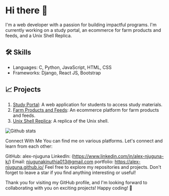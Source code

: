 # Hi there 👋
I'm a web developer with a passion for building impactful programs. I'm currently working on a study portal, an ecommerce for farm products and feeds, and a Unix Shell Replica.

## 🛠️ Skills
- Languages: C, Python, JavaScript, HTML, CSS
- Frameworks: Django, React JS, Bootstrap

## 📈 Projects
1. [Study Portal](https://github.com/alex-njuguna/study-portal.git): A web application for students to access study materials.
2. [Farm Products and Feeds](https://github.com/alex-njuguna/Farmers-Market-Ecommerce.git): An ecommerce platform for farm products and feeds.
3. [Unix Shell Replica](https://github.com/alex-njuguna/simple_shell.git): A replica of the Unix shell.

![Github stats](https://github-readme-stats.vercel.app/api?username=alex-njuguna&show_icons=true&hide_border=true&count_private=true&include_all_commits=true)


Connect With Me
You can find me on various platforms. Let's connect and learn from each other:

GitHub: alex-njuguna
LinkedIn: (https://www.linkedin.com/in/alex-njuguna-k/)
Email: njugunakinuthia013@gmail.com
portfolio: https://alex-njuguna.github.io/
Feel free to explore my repositories and projects. Don't forget to leave a star if you find anything interesting or useful!

Thank you for visiting my GitHub profile, and I'm looking forward to collaborating with you on exciting projects! Happy coding! 🚀
